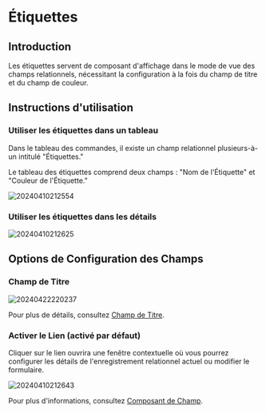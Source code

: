 # Étiquettes

## Introduction

Les étiquettes servent de composant d'affichage dans le mode de vue des champs relationnels, nécessitant la configuration à la fois du champ de titre et du champ de couleur.

## Instructions d'utilisation

### Utiliser les étiquettes dans un tableau

Dans le tableau des commandes, il existe un champ relationnel plusieurs-à-un intitulé "Étiquettes."

Le tableau des étiquettes comprend deux champs : "Nom de l'Étiquette" et "Couleur de l'Étiquette."

![20240410212554](https://static-docs.nocobase.com/20240410212554.png)

### Utiliser les étiquettes dans les détails

![20240410212625](https://static-docs.nocobase.com/20240410212625.png)

## Options de Configuration des Champs

### Champ de Titre

![20240422220237](https://static-docs.nocobase.com/20240422220237.png)

Pour plus de détails, consultez [Champ de Titre](/handbook/ui/fields/field-settings/title-field).

### Activer le Lien (activé par défaut)

Cliquer sur le lien ouvrira une fenêtre contextuelle où vous pourrez configurer les détails de l'enregistrement relationnel actuel ou modifier le formulaire.

![20240410212643](https://static-docs.nocobase.com/20240410212643.png)

Pour plus d'informations, consultez [Composant de Champ](/handbook/ui/fields/association-field).
